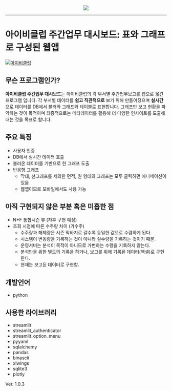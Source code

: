 <div align="center">
  <img src="http://www.ivyclub.co.kr/page/images/footer/slogan.png"><br>
</div>

---

# 아이비클럽 주간업무 대시보드: 표와 그래프로 구성된 웹앱
[![아이비클럽](http://www.ivyclub.co.kr/page/images/footer/logo.png)](http://www.ivyclub.co.kr)


## 무슨 프로그램인가?

**아이비클럽 주간업무 대시보드**는 아이비클럽의 각 부서별 주간업무보고를 웹으로 옮긴 프로그램 입니다.
각 부서별 데이터를 **쉽고 직관적으로** 보기 위해 만들어졌으며 **실시간**으로 데이터를 DB에서 불러와 그래프와 테이블로
표현합니다. 그래프만 보고 현황을 파악하는 것이 목적이며 최종적으로는 메타데이터를 활용해 더 다양한 인사이트를
도출해내는 것을 목표로 합니다.



## 주요 특징

- 사용자 인증
- DB에서 실시간 데이터 호출
- 불러온 데이터를 기반으로 한 그래프 도출
- 반응형 그래프
  - 막대, 선그래프를 제외한 면적, 원 형태의 그래프는 모두 클릭하면 애니메이션이 있음
  - 웹앱이므로 모바일에서도 사용 가능



## 아직 구현되지 않은 부분 혹은 미흡한 점

- N+F 통합시즌 뷰 (차후 구현 예정)
- 조회 시점에 따른 수주량 차이 (가수주)
  - 수주량과 해제량은 시즌 막바지로 갈수록 동일한 값으로 수렴하게 된다.
  - 시스템이 변동량을 기록하는 것이 아니라 실수량을 기록하는 것이기 때문.
  - 운영서버는 분석이 목적이 아니므로 가변하는 수량을 기록하지 않는다.
  - 분석만을 위한 별도의 기록을 하거나, 보고를 위해 기록된 데이터(엑셀)로 구현한다.
  - 현재는 보고된 데이터로 구현함.


## 개발언어

- python


## 사용한 라이브러리

- streamlit
- streamlit_authenticator
- streamlit_option_menu
- pyyaml
- sqlalchemy
- pandas
- binascii
- xlwings
- sqlite3
- plotly

Ver. 1.0.3